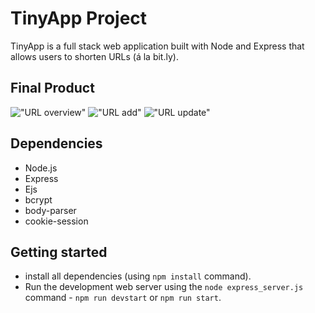 # TinyApp Project

TinyApp is a full stack web application built with Node and Express that allows users to shorten URLs (á la bit.ly).

## Final Product
!["URL overview"](https://github.com/michaelrychly/express/blob/master/docs/OverviewURL.png?raw=true)
!["URL add"](https://github.com/michaelrychly/express/blob/master/docs/AddURL.png?raw=true)
!["URL update"](https://github.com/michaelrychly/express/blob/master/docs/UpdateURL.png?raw=true)

## Dependencies

- Node.js
- Express
- Ejs
- bcrypt
- body-parser
- cookie-session

## Getting started

- install all dependencies (using `npm install` command).
- Run the development web server using the `node express_server.js` command - `npm run devstart` or `npm run start`. 
